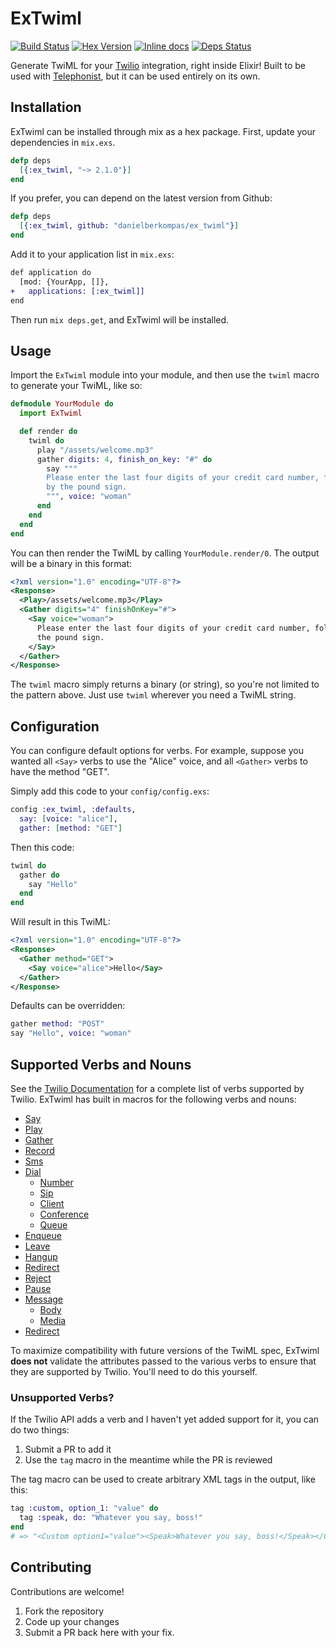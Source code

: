 ExTwiml 
===================
[![Build Status](https://travis-ci.org/danielberkompas/ex_twiml.svg)](https://travis-ci.org/danielberkompas/ex_twiml)
[![Hex Version](http://img.shields.io/hexpm/v/ex_twiml.svg)](https://hex.pm/packages/ex_twiml)
[![Inline docs](http://inch-ci.org/github/danielberkompas/ex_twiml.svg?branch=master)](http://inch-ci.org/github/danielberkompas/extwiml)
[![Deps Status](https://beta.hexfaktor.org/badge/all/github/danielberkompas/ex_twiml.svg)](https://beta.hexfaktor.org/github/danielberkompas/ex_twiml)

Generate TwiML for your [Twilio](http://twilio.com) integration, right inside
Elixir! Built to be used with [Telephonist](https://github.com/danielberkompas/telephonist), 
but it can be used entirely on its own.

## Installation

ExTwiml can be installed through mix as a hex package. First, update your 
dependencies in `mix.exs`.

```elixir
defp deps
  [{:ex_twiml, "~> 2.1.0"}]
end
```

If you prefer, you can depend on the latest version from Github:

```elixir
defp deps
  [{:ex_twiml, github: "danielberkompas/ex_twiml"}]
end
```

Add it to your application list in `mix.exs`:

```diff
def application do
  [mod: {YourApp, []},
+   applications: [:ex_twiml]]
end
```

Then run `mix deps.get`, and ExTwiml will be installed.

## Usage

Import the `ExTwiml` module into your module, and then use the `twiml` macro to 
generate your TwiML, like so:

```elixir
defmodule YourModule do
  import ExTwiml

  def render do
    twiml do
      play "/assets/welcome.mp3"
      gather digits: 4, finish_on_key: "#" do
        say """
        Please enter the last four digits of your credit card number, followed 
        by the pound sign.
        """, voice: "woman"
      end
    end
  end
end
```

You can then render the TwiML by calling `YourModule.render/0`. The output will 
be a binary in this format:

```xml
<?xml version="1.0" encoding="UTF-8"?>
<Response>
  <Play>/assets/welcome.mp3</Play>
  <Gather digits="4" finishOnKey="#">
    <Say voice="woman">
      Please enter the last four digits of your credit card number, followed by
      the pound sign.
    </Say>
  </Gather>
</Response>
```

The `twiml` macro simply returns a binary (or string), so you're not limited to
the pattern above. Just use `twiml` wherever you need a TwiML string.

## Configuration

You can configure default options for verbs. For example, suppose you wanted all
`<Say>` verbs to use the "Alice" voice, and all `<Gather>` verbs to have the
method "GET".

Simply add this code to your `config/config.exs`:

```elixir
config :ex_twiml, :defaults,
  say: [voice: "alice"],
  gather: [method: "GET"]
```

Then this code:

```elixir
twiml do
  gather do
    say "Hello"
  end
end
```

Will result in this TwiML:

```xml
<?xml version="1.0" encoding="UTF-8"?>
<Response>
  <Gather method="GET">
    <Say voice="alice">Hello</Say>
  </Gather>
</Response>
```

Defaults can be overridden:

```elixir
gather method: "POST"
say "Hello", voice: "woman"
```

## Supported Verbs and Nouns
See the [Twilio Documentation](https://www.twilio.com/docs/api/twiml) for a
complete list of verbs supported by Twilio. ExTwiml has built in macros for the
following verbs and nouns:

- [Say](https://www.twilio.com/docs/api/2010-04-01/twiml/say)
- [Play](https://www.twilio.com/docs/api/2010-04-01/twiml/play)
- [Gather](https://www.twilio.com/docs/api/2010-04-01/twiml/gather)
- [Record](https://www.twilio.com/docs/api/2010-04-01/twiml/record)
- [Sms](https://www.twilio.com/docs/api/2010-04-01/twiml/sms)
- [Dial](https://www.twilio.com/docs/api/2010-04-01/twiml/dial)
    - [Number](https://www.twilio.com/docs/api/2010-04-01/twiml/number)
    - [Sip](https://www.twilio.com/docs/api/2010-04-01/twiml/sip)
    - [Client](https://www.twilio.com/docs/api/2010-04-01/twiml/client)
    - [Conference](https://www.twilio.com/docs/api/2010-04-01/twiml/conference)
    - [Queue](https://www.twilio.com/docs/api/2010-04-01/twiml/queue)
- [Enqueue](https://www.twilio.com/docs/api/2010-04-01/twiml/enqueue)
- [Leave](https://www.twilio.com/docs/api/2010-04-01/twiml/leave)
- [Hangup](https://www.twilio.com/docs/api/2010-04-01/twiml/hangup)
- [Redirect](https://www.twilio.com/docs/api/2010-04-01/twiml/redirect)
- [Reject](https://www.twilio.com/docs/api/2010-04-01/twiml/reject)
- [Pause](https://www.twilio.com/docs/api/2010-04-01/twiml/pause)
- [Message](https://www.twilio.com/docs/api/2010-04-01/twiml/message)
    - [Body](https://www.twilio.com/docs/api/2010-04-01/twiml/body)
    - [Media](https://www.twilio.com/docs/api/2010-04-01/twiml/media)
- [Redirect](https://www.twilio.com/docs/api/2010-04-01/twiml/redirect)

To maximize compatibility with future versions of the TwiML spec, ExTwiml
**does not** validate the attributes passed to the various verbs to ensure that
they are supported by Twilio. You'll need to do this yourself.

### Unsupported Verbs?
If the Twilio API adds a verb and I haven't yet added support for it, you can do
two things:

1. Submit a PR to add it
2. Use the `tag` macro in the meantime while the PR is reviewed

The tag macro can be used to create arbitrary XML tags in the output, like this:

```elixir
tag :custom, option_1: "value" do
  tag :speak, do: "Whatever you say, boss!"
end
# => "<Custom option1="value"><Speak>Whatever you say, boss!</Speak></Custom>"
```

## Contributing

Contributions are welcome!

1. Fork the repository
2. Code up your changes
3. Submit a PR back here with your fix.
